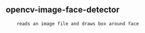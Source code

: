opencv-image-face-detector
------------------------
        reads an image file and draws box around face

        